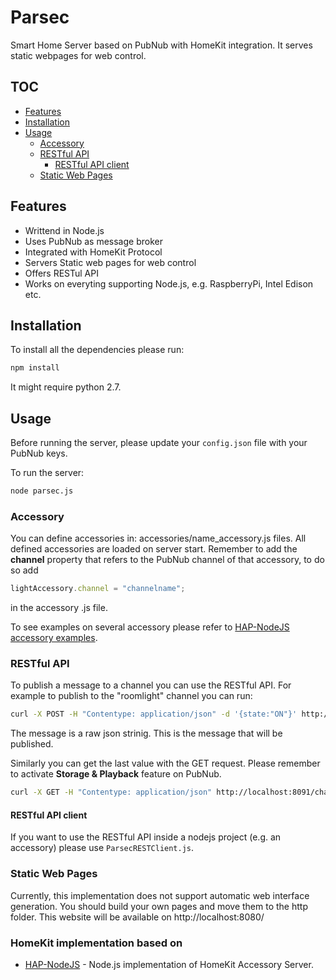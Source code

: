 Parsec
==========
Smart Home Server based on PubNub with HomeKit integration. It serves static webpages for web control.

## TOC
* [Features](#features)
* [Installation](#installation)
 * [Usage](#usage)
   * [Accessory](#accessory)
   * [RESTful API](#restful-api)
      * [RESTful API client](#restful-api-client)
   * [Static Web Pages](#static-web-pages)

## Features

- Writtend in Node.js
- Uses PubNub as message broker
- Integrated with HomeKit Protocol
- Servers Static web pages for web control
- Offers RESTul API
- Works on everyting supporting Node.js, e.g. RaspberryPi, Intel Edison etc.

## Installation
To install all the dependencies please run:
```sh
npm install
```
It might require python 2.7.

## Usage
Before running the server, please update your `config.json` file with your PubNub keys.

To run the server:
```sh
node parsec.js
```

### Accessory
You can define accessories in: accessories/name_accessory.js files. All defined accessories are loaded on server start. Remember to add the **channel** property that refers to the PubNub channel of that accessory, to do so add 
```js
lightAccessory.channel = "channelname";
```
in the accessory .js file.

To see examples on several accessory please refer to [HAP-NodeJS accessory examples](https://github.com/KhaosT/HAP-NodeJS/tree/master/accessories).

### RESTful API

To publish a message to a channel you can use the RESTful API. For example to publish to the "roomlight" channel you can run:
```sh
curl -X POST -H "Contentype: application/json" -d '{state:"ON"}' http://localhost:8091/channel/roomlight
```
The message is a raw json strinig. This is the message that will be published.

Similarly you can get the last value with the GET request. Please remember to activate **Storage & Playback** feature on PubNub.
```sh
curl -X GET -H "Contentype: application/json" http://localhost:8091/channel/roomlight
```

#### RESTful API client
If you want to use the RESTful API inside a nodejs project (e.g. an accessory) please use `ParsecRESTClient.js`.

### Static Web Pages
Currently, this implementation does not support automatic web interface generation. You should build your own pages and move them to the http folder. This website will be available on http://localhost:8080/

### HomeKit implementation based on
* [HAP-NodeJS](https://github.com/KhaosT/HAP-NodeJS) - Node.js implementation of HomeKit Accessory Server.